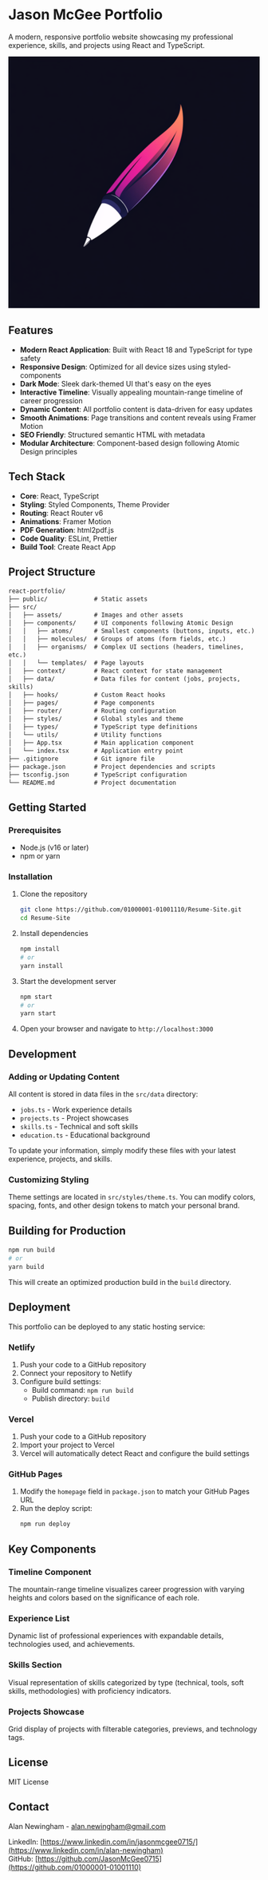 # Jason McGee Portfolio

A modern, responsive portfolio website showcasing my professional experience, skills, and projects using React and TypeScript.

![Portfolio Preview](public/transcriber.png)

## Features

- **Modern React Application**: Built with React 18 and TypeScript for type safety
- **Responsive Design**: Optimized for all device sizes using styled-components
- **Dark Mode**: Sleek dark-themed UI that's easy on the eyes
- **Interactive Timeline**: Visually appealing mountain-range timeline of career progression
- **Dynamic Content**: All portfolio content is data-driven for easy updates
- **Smooth Animations**: Page transitions and content reveals using Framer Motion
- **SEO Friendly**: Structured semantic HTML with metadata
- **Modular Architecture**: Component-based design following Atomic Design principles

## Tech Stack

- **Core**: React, TypeScript
- **Styling**: Styled Components, Theme Provider
- **Routing**: React Router v6
- **Animations**: Framer Motion
- **PDF Generation**: html2pdf.js
- **Code Quality**: ESLint, Prettier
- **Build Tool**: Create React App

## Project Structure

```
react-portfolio/
├── public/             # Static assets
├── src/
│   ├── assets/         # Images and other assets
│   ├── components/     # UI components following Atomic Design
│   │   ├── atoms/      # Smallest components (buttons, inputs, etc.)
│   │   ├── molecules/  # Groups of atoms (form fields, etc.)
│   │   ├── organisms/  # Complex UI sections (headers, timelines, etc.)
│   │   └── templates/  # Page layouts
│   ├── context/        # React context for state management
│   ├── data/           # Data files for content (jobs, projects, skills)
│   ├── hooks/          # Custom React hooks
│   ├── pages/          # Page components
│   ├── router/         # Routing configuration
│   ├── styles/         # Global styles and theme
│   ├── types/          # TypeScript type definitions
│   └── utils/          # Utility functions
│   ├── App.tsx         # Main application component
│   └── index.tsx       # Application entry point
├── .gitignore          # Git ignore file
├── package.json        # Project dependencies and scripts
├── tsconfig.json       # TypeScript configuration
└── README.md           # Project documentation
```

## Getting Started

### Prerequisites

- Node.js (v16 or later)
- npm or yarn

### Installation

1. Clone the repository
   ```bash
   git clone https://github.com/01000001-01001110/Resume-Site.git
   cd Resume-Site
   ```

2. Install dependencies
   ```bash
   npm install
   # or
   yarn install
   ```

3. Start the development server
   ```bash
   npm start
   # or
   yarn start
   ```

4. Open your browser and navigate to `http://localhost:3000`

## Development

### Adding or Updating Content

All content is stored in data files in the `src/data` directory:

- `jobs.ts` - Work experience details
- `projects.ts` - Project showcases
- `skills.ts` - Technical and soft skills
- `education.ts` - Educational background

To update your information, simply modify these files with your latest experience, projects, and skills.

### Customizing Styling

Theme settings are located in `src/styles/theme.ts`. You can modify colors, spacing, fonts, and other design tokens to match your personal brand.

## Building for Production

```bash
npm run build
# or
yarn build
```

This will create an optimized production build in the `build` directory.

## Deployment

This portfolio can be deployed to any static hosting service:

### Netlify

1. Push your code to a GitHub repository
2. Connect your repository to Netlify
3. Configure build settings:
   - Build command: `npm run build`
   - Publish directory: `build`

### Vercel

1. Push your code to a GitHub repository
2. Import your project to Vercel
3. Vercel will automatically detect React and configure the build settings

### GitHub Pages

1. Modify the `homepage` field in `package.json` to match your GitHub Pages URL
2. Run the deploy script:
   ```bash
   npm run deploy
   ```

## Key Components

### Timeline Component

The mountain-range timeline visualizes career progression with varying heights and colors based on the significance of each role.

### Experience List

Dynamic list of professional experiences with expandable details, technologies used, and achievements.

### Skills Section

Visual representation of skills categorized by type (technical, tools, soft skills, methodologies) with proficiency indicators.

### Projects Showcase

Grid display of projects with filterable categories, previews, and technology tags.

## License

MIT License

## Contact

Alan Newingham - [alan.newingham@gmail.com](mailto:alan.newingham@gmail.com)

<!-- Portfolio: [https://01000001-01001110.github.io/Resume-Site/](https://01000001-01001110.github.io/Resume-Site/) -->
LinkedIn: [https://www.linkedin.com/in/jasonmcgee0715/](https://www.linkedin.com/in/alan-newingham)  
GitHub: [https://github.com/JasonMcGee0715](https://github.com/01000001-01001110)
